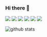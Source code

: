 ### Hi there 👋

[<img src = "https://img.shields.io/badge/kaggle-%230077B5.svg?&style=for-the-badge&logoColor=orange">](https://www.kaggle.com/prashantitis)
[<img src="https://img.shields.io/badge/twitter-%231DA1F2.svg?&style=for-the-badge&logo=twitter&logoColor=white" />](https://twitter.com/prashantitis) [<img src="https://img.shields.io/badge/medium-%2312100E.svg?&style=for-the-badge&logo=medium&logoColor=white" />](https://medium.com/@prashantitis)  [<img src="https://img.shields.io/badge/linkedin-%230077B5.svg?&style=for-the-badge&logo=linkedin&logoColor=white" />](https://www.linkedin.com/in/prashantitis/)  [<img src = "https://img.shields.io/badge/mwl-madewithml-%230077B5.svg?&style=for-the-badge&logoColor=blueviolet">](https://madewithml.com/@x0v/) [<img src = "https://img.shields.io/badge/Arxiv-%230077B5.svg?&style=for-the-badge&logoColor=red">](http://arxiv.org/a/gupta_p_1)



![github stats](https://github-readme-stats.vercel.app/api?username=prashantitis&show_icons=true) 
